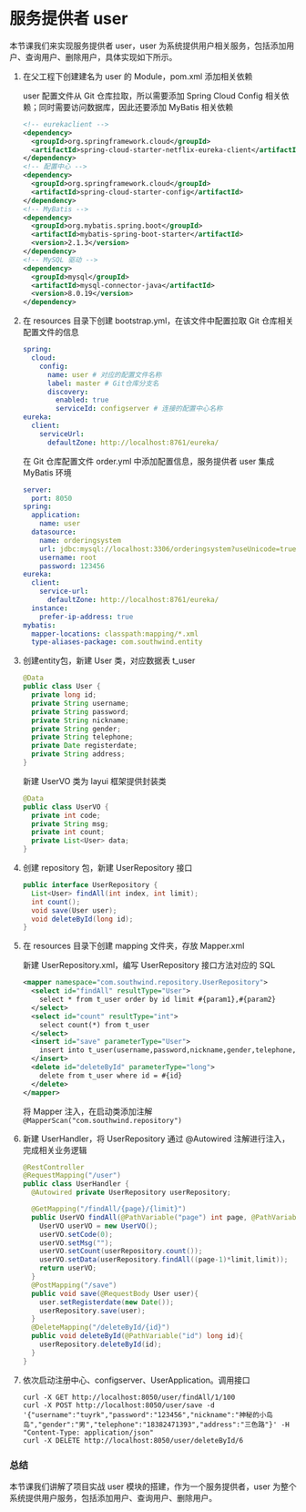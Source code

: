# 服务提供者 user

本节课我们来实现服务提供者 user，user 为系统提供用户相关服务，包括添加用户、查询用户、删除用户，具体实现如下所示。

1. 在父工程下创建建名为 user 的 Module，pom.xml 添加相关依赖

   user 配置文件从 Git 仓库拉取，所以需要添加 Spring Cloud Config 相关依赖；同时需要访问数据库，因此还要添加 MyBatis 相关依赖

   ```xml
   <!-- eurekaclient -->
   <dependency>
     <groupId>org.springframework.cloud</groupId>
     <artifactId>spring-cloud-starter-netflix-eureka-client</artifactId>
   </dependency>
   <!-- 配置中心 -->
   <dependency>
     <groupId>org.springframework.cloud</groupId>
     <artifactId>spring-cloud-starter-config</artifactId>
   </dependency>
   <!-- MyBatis -->
   <dependency>
     <groupId>org.mybatis.spring.boot</groupId>
     <artifactId>mybatis-spring-boot-starter</artifactId>
     <version>2.1.3</version>
   </dependency>
   <!-- MySQL 驱动 -->
   <dependency>
     <groupId>mysql</groupId>
     <artifactId>mysql-connector-java</artifactId>
     <version>8.0.19</version>
   </dependency>
   ```

2. 在 resources 目录下创建 bootstrap.yml，在该文件中配置拉取 Git 仓库相关配置文件的信息

   ```yaml
   spring:
     cloud:
       config:
         name: user # 对应的配置文件名称
         label: master # Git仓库分支名
         discovery:
           enabled: true
           serviceId: configserver # 连接的配置中心名称
   eureka:
     client:
       serviceUrl:
         defaultZone: http://localhost:8761/eureka/
   ```

   在 Git 仓库配置文件 order.yml 中添加配置信息，服务提供者 user 集成 MyBatis 环境

   ```yaml
   server:
     port: 8050
   spring:
     application:
       name: user
     datasource:
       name: orderingsystem
       url: jdbc:mysql://localhost:3306/orderingsystem?useUnicode=true&characterEncoding=UTF-8
       username: root
       password: 123456
   eureka:
     client:
       service-url:
         defaultZone: http://localhost:8761/eureka/
     instance:
       prefer-ip-address: true
   mybatis:
     mapper-locations: classpath:mapping/*.xml
     type-aliases-package: com.southwind.entity
   ```

3. 创建entity包，新建 User 类，对应数据表 t_user

   ```java
   @Data
   public class User {
     private long id;
     private String username;
     private String password;
     private String nickname;
     private String gender;
     private String telephone;
     private Date registerdate;
     private String address;
   }
   ```

   新建 UserVO 类为 layui 框架提供封装类

   ```java
   @Data
   public class UserVO {
     private int code;
     private String msg;
     private int count;
     private List<User> data;
   }
   ```

4. 创建 repository 包，新建 UserRepository 接口

   ```java
   public interface UserRepository {
     List<User> findAll(int index, int limit);
     int count();
     void save(User user);
     void deleteById(long id);
   }
   ```

5. 在 resources 目录下创建 mapping 文件夹，存放 Mapper.xml

   新建 UserRepository.xml，编写 UserRepository 接口方法对应的 SQL
   
   ```xml
   <mapper namespace="com.southwind.repository.UserRepository">
     <select id="findAll" resultType="User">
       select * from t_user order by id limit #{param1},#{param2}
     </select>
     <select id="count" resultType="int">
       select count(*) from t_user
     </select>
     <insert id="save" parameterType="User">
       insert into t_user(username,password,nickname,gender,telephone,registerdate,address) values(#{username},#{password},#{nickname},#{gender},#{telephone},#{registerdate},#{address})
     </insert>
     <delete id="deleteById" parameterType="long">
       delete from t_user where id = #{id}
     </delete>
   </mapper>
   ```
   
   将 Mapper 注入，在启动类添加注解 `@MapperScan("com.southwind.repository")`
   
6. 新建 UserHandler，将 UserRepository 通过 @Autowired 注解进行注入，完成相关业务逻辑

   ```java
   @RestController
   @RequestMapping("/user")
   public class UserHandler {
     @Autowired private UserRepository userRepository;
   
     @GetMapping("/findAll/{page}/{limit}")
     public UserVO findAll(@PathVariable("page") int page, @PathVariable("limit") int limit){
       UserVO userVO = new UserVO();
       userVO.setCode(0);
       userVO.setMsg("");
       userVO.setCount(userRepository.count());
       userVO.setData(userRepository.findAll((page-1)*limit,limit));
       return userVO;
     }
     @PostMapping("/save")
     public void save(@RequestBody User user){
       user.setRegisterdate(new Date());
       userRepository.save(user);
     }
     @DeleteMapping("/deleteById/{id}")
     public void deleteById(@PathVariable("id") long id){
       userRepository.deleteById(id);
     }
   }
   ```

7. 依次启动注册中心、configserver、UserApplication。调用接口

   ```shell
   curl -X GET http://localhost:8050/user/findAll/1/100
   curl -X POST http://localhost:8050/user/save -d '{"username":"tuyrk","password":"123456","nickname":"神秘的小岛岛","gender":"男","telephone":"18382471393","address":"三色路"}' -H "Content-Type: application/json"
   curl -X DELETE http://localhost:8050/user/deleteById/6
   ```

### 总结
本节课我们讲解了项目实战 user 模块的搭建，作为一个服务提供者，user 为整个系统提供用户服务，包括添加用户、查询用户、删除用户。
